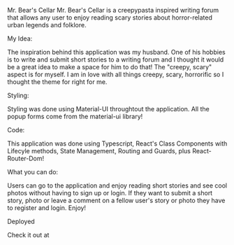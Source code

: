 Mr. Bear's Cellar
Mr. Bear's Cellar is a creepypasta inspired writing forum that allows any user to enjoy reading scary stories about horror-related urban legends and folklore.

My Idea: 

The inspiration behind this application was my husband. One of his hobbies is to write and submit short stories to a writing forum and I thought it would be a great idea to make a space for him to do that! The "creepy, scary" aspect is for myself. I am in love with all things creepy, scary, horrorific so I thought the theme for right for me.

Styling:

Styling was done using Material-UI throughtout the application.  All the popup forms come from the material-ui library!

Code:

This application was done using Typescript, React's Class Components with Lifecyle methods, State Management, Routing and Guards, plus React-Router-Dom!

What you can do:

Users can go to the application and enjoy reading short stories and see cool photos without having to sign up or login. If they want to submit a short story, photo or leave a comment on a fellow user's story or photo they have to register and login. Enjoy!

Deployed

Check it out at 

